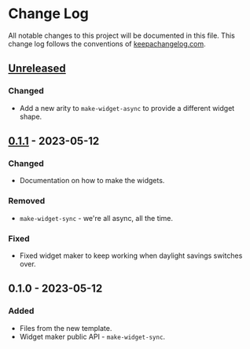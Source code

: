 # Change Log
All notable changes to this project will be documented in this file. This change log follows the conventions of [keepachangelog.com](http://keepachangelog.com/).

## [Unreleased]
### Changed
- Add a new arity to `make-widget-async` to provide a different widget shape.

## [0.1.1] - 2023-05-12
### Changed
- Documentation on how to make the widgets.

### Removed
- `make-widget-sync` - we're all async, all the time.

### Fixed
- Fixed widget maker to keep working when daylight savings switches over.

## 0.1.0 - 2023-05-12
### Added
- Files from the new template.
- Widget maker public API - `make-widget-sync`.

[Unreleased]: https://github.com/your-name/personal-gpt/compare/0.1.1...HEAD
[0.1.1]: https://github.com/your-name/personal-gpt/compare/0.1.0...0.1.1
